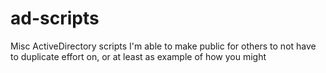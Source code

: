 # ad-scripts

Misc ActiveDirectory scripts I'm able to make public for others to not have to duplicate effort on, or at least as example of how you might
